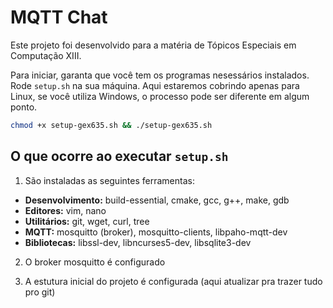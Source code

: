 # MQTT Chat

Este projeto foi desenvolvido para a matéria de Tópicos Especiais em Computação XIII.

Para iniciar, garanta que você tem os programas nesessários instalados. Rode `setup.sh` na sua máquina. Aqui estaremos cobrindo apenas para Linux, se você utiliza Windows, o processo pode ser diferente em algum ponto.

```sh
chmod +x setup-gex635.sh && ./setup-gex635.sh
```

## O que ocorre ao executar `setup.sh`

1. São instaladas as seguintes ferramentas:

- **Desenvolvimento:** build-essential, cmake, gcc, g++, make, gdb
- **Editores:** vim, nano
- **Utilitários:** git, wget, curl, tree
- **MQTT:** mosquitto (broker), mosquitto-clients, libpaho-mqtt-dev
- **Bibliotecas:** libssl-dev, libncurses5-dev, libsqlite3-dev

2. O broker mosquitto é configurado

3. A estutura inicial do projeto é configurada (aqui atualizar pra trazer tudo pro git)

